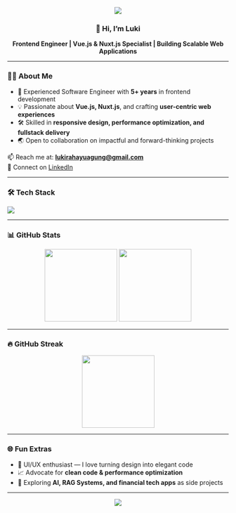 <!-- Banner -->
<p align="center">
  <img src="https://capsule-render.vercel.app/api?type=waving&color=0:4f46e5,100:9333ea&height=200&section=header&text=R.%20Luki%20Rahayu%20Agung&fontSize=40&fontColor=ffffff&animation=fadeIn&fontAlignY=35"/>
</p>

<!-- Introduction -->
<h3 align="center">👋 Hi, I’m Luki</h3>
<p align="center">
  <b>Frontend Engineer | Vue.js & Nuxt.js Specialist | Building Scalable Web Applications</b>
</p>

---

### 👨‍💻 About Me

- 🚀 Experienced Software Engineer with **5+ years** in frontend development
- 💡 Passionate about **Vue.js, Nuxt.js**, and crafting **user-centric web experiences**
- 🛠️ Skilled in **responsive design, performance optimization, and fullstack delivery**
- 🌏 Open to collaboration on impactful and forward-thinking projects

📫 Reach me at: **[lukirahayuagung@gmail.com](mailto:lukirahayuagung@gmail.com)**  
🔗 Connect on [LinkedIn](https://www.linkedin.com/in/r-luki-rahayu-agung)

---

### 🛠️ Tech Stack

<p>
  <!-- Languages -->
  <img src="https://skillicons.dev/icons?i=html,css,js,ts,vue,nuxt,react,next,tailwind,bootstrap,vuetify,nodejs,git,github,docker,aws,figma" />
</p>

---

### 📊 GitHub Stats

<p align="center">
  <img src="https://github-readme-stats.vercel.app/api?username=luksluki&show_icons=true&theme=radical&hide_border=true&count_private=true" height="165"/>
  <img src="https://github-readme-stats.vercel.app/api/top-langs/?username=luksluki&layout=compact&theme=radical&hide_border=true&count_private=true" height="165"/>
</p>

---

### 🔥 GitHub Streak

<p align="center">
  <img src="https://github-readme-streak-stats.herokuapp.com/?user=luksluki&theme=radical&hide_border=true" height="165"/>
</p>

---

### 🌐 Fun Extras

- 🎨 UI/UX enthusiast — I love turning design into elegant code
- 📈 Advocate for **clean code & performance optimization**
- 🤖 Exploring **AI, RAG Systems, and financial tech apps** as side projects

---

<!-- Footer -->
<p align="center">
  <img src="https://capsule-render.vercel.app/api?type=waving&color=0:9333ea,100:4f46e5&height=120&section=footer"/>
</p>
